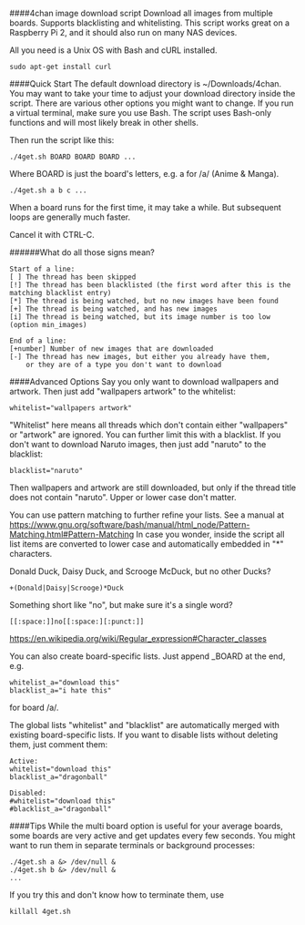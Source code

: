 ####4chan image download script
Download all images from multiple boards. Supports blacklisting and whitelisting. This script works great on a Raspberry Pi 2, and it should also run on many NAS devices.

All you need is a Unix OS with Bash and cURL installed.
```
sudo apt-get install curl
```
####Quick Start
The default download directory is ~/Downloads/4chan.
You may want to take your time to adjust your download directory inside the script. There are various other options you might want to change.
If you run a virtual terminal, make sure you use Bash. The script uses Bash-only functions and will most likely break in other shells.

Then run the script like this:
```
./4get.sh BOARD BOARD BOARD ...
```
Where BOARD is just the board's letters, e.g. a for /a/ (Anime & Manga).
```
./4get.sh a b c ...
```
When a board runs for the first time, it may take a while. But subsequent loops are generally much faster.

Cancel it with CTRL-C.

######What do all those signs mean?
```
Start of a line:
[ ] The thread has been skipped
[!] The thread has been blacklisted (the first word after this is the matching blacklist entry)
[*] The thread is being watched, but no new images have been found
[+] The thread is being watched, and has new images
[i] The thread is being watched, but its image number is too low (option min_images)

End of a line:
[+number] Number of new images that are downloaded
[-] The thread has new images, but either you already have them,
    or they are of a type you don't want to download
```

####Advanced Options
Say you only want to download wallpapers and artwork.
Then just add "wallpapers artwork" to the whitelist:
```
whitelist="wallpapers artwork"
```
"Whitelist" here means all threads which don't contain either "wallpapers" or "artwork" are ignored.
You can further limit this with a blacklist. If you don't want to download Naruto images, then just add "naruto" to the blacklist:
```
blacklist="naruto"
```
Then wallpapers and artwork are still downloaded, but only if the thread title does not contain "naruto".
Upper or lower case don't matter.

You can use pattern matching to further refine your lists. See a manual at
https://www.gnu.org/software/bash/manual/html_node/Pattern-Matching.html#Pattern-Matching
In case you wonder, inside the script all list items are converted to lower case and automatically embedded in "*" characters.

Donald Duck, Daisy Duck, and Scrooge McDuck, but no other Ducks?
```
+(Donald|Daisy|Scrooge)*Duck
```
Something short like "no", but make sure it's a single word?
```
[[:space:]]no[[:space:][:punct:]]
```
https://en.wikipedia.org/wiki/Regular_expression#Character_classes

You can also create board-specific lists. Just append _BOARD at the end, e.g.
```
whitelist_a="download this"
blacklist_a="i hate this"
```
for board /a/.

The global lists "whitelist" and "blacklist" are automatically merged with existing board-specific lists.
If you want to disable lists without deleting them, just comment them:
```
Active:
whitelist="download this"
blacklist_a="dragonball"

Disabled:
#whitelist="download this"
#blacklist_a="dragonball"
```

####Tips
While the multi board option is useful for your average boards, some boards are very active and get updates every few seconds. You might want to run them in separate terminals or background processes:
```
./4get.sh a &> /dev/null &
./4get.sh b &> /dev/null &
...
```
If you try this and don't know how to terminate them, use
```
killall 4get.sh
```
